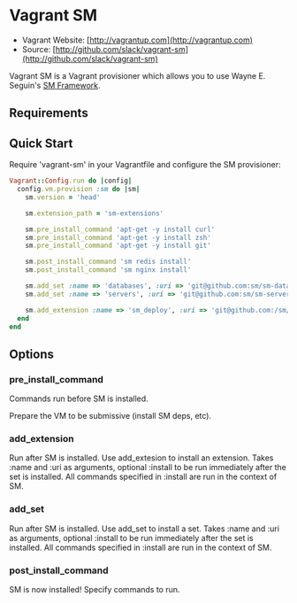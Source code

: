 # Vagrant SM

* Vagrant Website: [http://vagrantup.com](http://vagrantup.com)
* Source: [http://github.com/slack/vagrant-sm](http://github.com/slack/vagrant-sm)

Vagrant SM is a Vagrant provisioner which allows you to use  Wayne E. Seguin's [SM Framework](http://github.com/sm/sm).

## Requirements

## Quick Start

Require 'vagrant-sm' in your Vagrantfile and configure the SM provisioner:

```ruby
Vagrant::Config.run do |config|
  config.vm.provision :sm do |sm|
    sm.version = 'head'

    sm.extension_path = 'sm-extensions'

    sm.pre_install_command 'apt-get -y install curl'
    sm.pre_install_command 'apt-get -y install zsh'
    sm.pre_install_command 'apt-get -y install git'

    sm.post_install_command 'sm redis install'
    sm.post_install_command 'sm nginx install'

    sm.add_set :name => 'databases', :uri => 'git@github.com:sm/sm-databases.git'
    sm.add_set :name => 'servers', :uri => 'git@github.com:sm/sm-servers.git', :install => 'nginx install'

    sm.add_extension :name => 'sm_deploy', :uri => 'git@github.com:/sm/sm_deploy.git'
  end
end
```

## Options

### pre\_install\_command

Commands run before SM is installed.

Prepare the VM to be submissive (install SM deps, etc).

### add\_extension
Run after SM is installed. Use add\_extesion to install an extension. Takes
:name and :uri as arguments, optional :install to be run immediately after the
set is installed. All commands specified in :install are run in the context of
SM.

### add\_set
Run after SM is installed. Use add\_set to install a set. Takes :name and :uri
as arguments, optional :install to be run immediately after the set is
installed. All commands specified in :install are run in the context of SM.

### post\_install\_command
SM is now installed! Specify commands to run.
